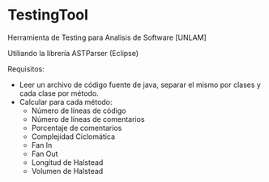 # TestingTool
Herramienta de Testing para Analisis de Software [UNLAM]

Utiliando la librería ASTParser (Eclipse)

Requisitos:
- Leer un archivo de código fuente de java, separar el mismo por clases y cada clase por método.
- Calcular para cada método:
  * Número de líneas de código
  * Número de líneas de comentarios
  * Porcentaje de comentarios
  * Complejidad Ciclomática
  * Fan In
  * Fan Out
  * Longitud de Halstead
  * Volumen de Halstead
